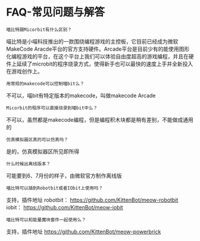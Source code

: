 # FAQ-常见问题与解答

`喵比特跟Micorbit有什么区别？`

喵比特是小喵科技推出的一款围绕编程游戏的主控板，它目前已经成为微软MakeCode Aracde平台的官方支持硬件。Arcade平台是目前少有的能使用图形化编程游戏的平台，在这个平台上我们可以体验自由度超高的游戏编程，并且在硬件上延续了microbit的程序烧录方式，使得新手也可以最快的速度上手并全新投入在游戏创作上。

`用常规的makecode可以控制喵bit么？`  

不可以，喵bit有特定版本的makecode，叫做makecode Arcade

`Micorbit的程序可以直接烧录到喵bit中么？`

不可以，虽然都是makecode编程，但是编程积木块都是稍有差别，不能做成通用的

`仿真模拟器区真的可以仿真吗？ `

是的，仿真模拟器区所见即所得

`什么时候出离线版本？`

可能要到6、7月份的样子，由微软官方制作离线版

`喵比特可以插到Robotbit或者IObit上使用吗？`

支持，插件地址
robotbit： https://github.com/KittenBot/meow-robotbit  
iobit： https://github.com/KittenBot/meow-iobit

`喵比特可以和能量魔块套件一起使用么？`  

支持，插件地址 https://github.com/KittenBot/meow-powerbrick


